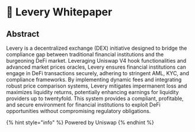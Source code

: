 # 📝 Levery Whitepaper

## Abstract

Levery is a decentralized exchange (DEX) initiative designed to bridge the compliance gap between traditional financial institutions and the burgeoning DeFi market. Leveraging Uniswap V4 hook functionalities and advanced market prices oracles, Levery ensures financial institutions can engage in DeFi transactions securely, adhering to stringent AML, KYC, and compliance frameworks. By implementing dynamic fees and integrating robust price comparison systems, Levery mitigates impermanent loss and maximizes liquidity returns, potentially enhancing earnings for liquidity providers up to twentyfold. This system provides a compliant, profitable, and secure environment for financial institutions to exploit DeFi opportunities without compromising regulatory obligations.

{% hint style="info" %}
Powered by Uniswap
{% endhint %}
